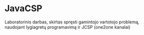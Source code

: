 # JavaCSP
Laboratorinis darbas, skirtas spręsti gamintojo vartotojo problemą, naudojant lygiagretų programavimą ir JCSP (one2one kanalai)
